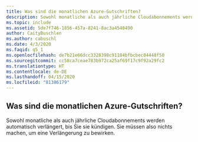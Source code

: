 ```yaml
---
title: Was sind die monatlichen Azure-Gutschriften?
description: Sowohl monatliche als auch jährliche Cloudabonnements werden automatisch verlängert, bis Sie sie kündigen. Sie müssen also nichts machen, um eine Verlängerung zu bewirken...
ms.topic: include
ms.assetid: 5de7f746-1856-457a-8241-8ac3a4540490
author: CaityBuschlen
ms.author: cabuschl
ms.date: 4/3/2020
ms.faqid: q5_1
ms.openlocfilehash: de7b21e66dcc3328398c91184bfbcbec84448f50
ms.sourcegitcommit: cc58ca7ceae783b972ca25af69f17c9f92a29fc2
ms.translationtype: HT
ms.contentlocale: de-DE
ms.lasthandoff: 04/15/2020
ms.locfileid: "81386179"
---
```

## <a name="what-are-the-monthly-azure-credits"></a>Was sind die monatlichen Azure-Gutschriften?

Sowohl monatliche als auch jährliche Cloudabonnements werden automatisch verlängert, bis Sie sie kündigen. Sie müssen also nichts machen, um eine Verlängerung zu bewirken.
